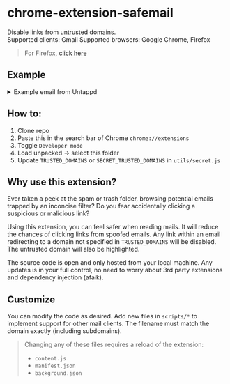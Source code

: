 # chrome-extension-safemail

Disable links from untrusted domains.
<br>
Supported clients: Gmail
Supported browsers: Google Chrome, Firefox

> For Firefox, [click here](https://github.com/emilte/chrome-extension-safemail/tree/firefox)

## Example

<details>
<summary>Example email from Untappd</summary>

![Example](/assets/example.png)

</details>

## How to:

1. Clone repo
2. Paste this in the search bar of Chrome `chrome://extensions`
3. Toggle `Developer mode`
4. Load unpacked -> select this folder
5. Update `TRUSTED_DOMAINS` or `SECRET_TRUSTED_DOMAINS` in `utils/secret.js`

## Why use this extension?

Ever taken a peek at the spam or trash folder, browsing potential emails trapped by an inconcise filter?
Do you fear accidentally clicking a suspicious or malicious link?

Using this extension, you can feel safer when reading mails.
It will reduce the chances of clicking links from spoofed emails.
Any link within an email redirecting to a domain not specified in `TRUSTED_DOMAINS` will be disabled. The untrusted domain will also be highlighted.

The source code is open and only hosted from your local machine.
Any updates is in your full control, no need to worry about 3rd party extensions and dependency injection (afaik).

## Customize

You can modify the code as desired.
Add new files in `scripts/*` to implement support for other mail clients.
The filename must match the domain exactly (including subdomains).

> Changing any of these files requires a reload of the extension:
>
> - `content.js`
> - `manifest.json`
> - `background.json`
